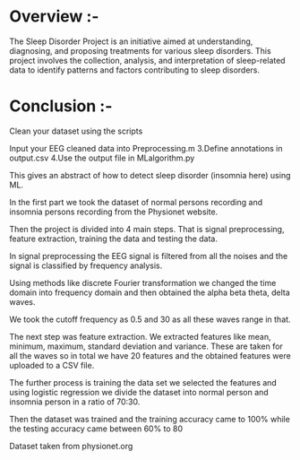 # Overview :-

The Sleep Disorder Project is an initiative aimed at understanding, diagnosing, and proposing treatments for various sleep disorders. 
This project involves the collection, analysis, and interpretation of sleep-related data to identify patterns and factors contributing to sleep disorders.

# Conclusion :-

Clean your dataset using the scripts 

Input your EEG cleaned data into Preprocessing.m 3.Define annotations in output.csv 4.Use the output file in MLalgorithm.py

This gives an abstract of how to detect sleep disorder (insomnia here) using ML.

In the first part we took the dataset of normal persons recording and insomnia persons recording from the Physionet website.

Then the project is divided into 4 main steps. That is signal preprocessing, feature extraction, training the data and testing the data.

In signal preprocessing the EEG signal is filtered from all the noises and the signal is classified by frequency analysis.

Using methods like discrete Fourier transformation we changed the time domain into frequency domain and then obtained the alpha beta theta, delta waves.

We took the cutoff frequency as 0.5 and 30 as all these waves range in that.

The next step was feature extraction. We extracted features like mean, minimum, maximum, standard deviation and variance. These are taken for all the waves so in total we have 20 features and the obtained features were uploaded to a CSV file.

The further process is training the data set we selected the features and using logistic regression we divide the dataset into normal person and insomnia person in a ratio of 70:30.

Then the dataset was trained and the training accuracy came to 100% while the testing accuracy came between 60% to 80

Dataset taken from physionet.org
